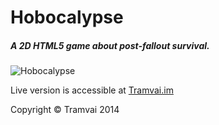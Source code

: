 # Hobocalypse
##### A 2D HTML5 game about post-fallout survival.
![Hobocalypse](http://i.imgur.com/6R8Ofme.png "Hobocalypse")

Live version is accessible at [Tramvai.im](http://tramvai.im/game/)

Copyright &copy; Tramvai 2014